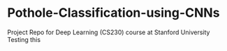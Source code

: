 # Pothole-Classification-using-CNNs
Project Repo for Deep Learning (CS230) course at Stanford University
Testing this
